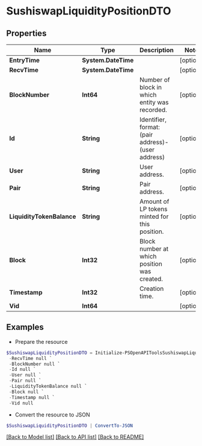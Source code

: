 # SushiswapLiquidityPositionDTO
## Properties

Name | Type | Description | Notes
------------ | ------------- | ------------- | -------------
**EntryTime** | **System.DateTime** |  | [optional] 
**RecvTime** | **System.DateTime** |  | [optional] 
**BlockNumber** | **Int64** | Number of block in which entity was recorded. | [optional] 
**Id** | **String** | Identifier, format: (pair address)-(user address) | [optional] 
**User** | **String** | User address. | [optional] 
**Pair** | **String** | Pair address. | [optional] 
**LiquidityTokenBalance** | **String** | Amount of LP tokens minted for this position. | [optional] 
**Block** | **Int32** | Block number at which position was created. | [optional] 
**Timestamp** | **Int32** | Creation time. | [optional] 
**Vid** | **Int64** |  | [optional] 

## Examples

- Prepare the resource
```powershell
$SushiswapLiquidityPositionDTO = Initialize-PSOpenAPIToolsSushiswapLiquidityPositionDTO  -EntryTime null `
 -RecvTime null `
 -BlockNumber null `
 -Id null `
 -User null `
 -Pair null `
 -LiquidityTokenBalance null `
 -Block null `
 -Timestamp null `
 -Vid null
```

- Convert the resource to JSON
```powershell
$SushiswapLiquidityPositionDTO | ConvertTo-JSON
```

[[Back to Model list]](../README.md#documentation-for-models) [[Back to API list]](../README.md#documentation-for-api-endpoints) [[Back to README]](../README.md)


